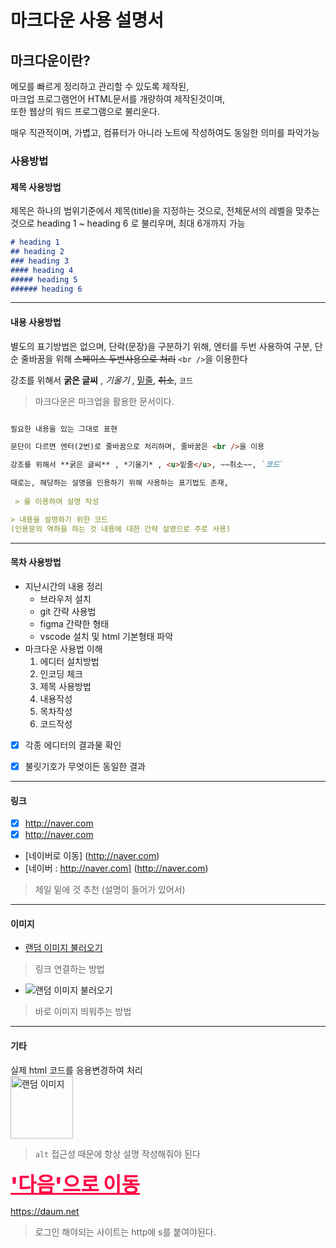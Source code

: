 # 마크다운 사용 설명서

## 마크다운이란?
메모를 빠르게 정리하고 관리할 수 있도록 제작된, <br />
마크업 프로그램언어 HTML문서를 개량하여 제작된것이며,<br />
 또한 웹상의 워드 프로그램으로 불리운다.  

매우 직관적이며, 가볍고, 컴퓨터가 아니라 노트에 작성하여도 동일한 의미를 파악가능


### 사용방법

#### 제목 사용방법
제목은 하나의 범위기준에서 제목(title)을 지정하는 것으로, 전체문서의 레벨을 맞추는 것으로 heading 1 ~ heading 6 로 불리우며, 최대 6개까지 가능

``` markdown
# heading 1
## heading 2
### heading 3
#### heading 4
##### heading 5
###### heading 6
```
---


#### 내용 사용방법

별도의 표기방법은 없으며, 단락(문장)을 구분하기 위해, 엔터를 두번 사용하여 구분, 
단순 줄바꿈을 위해 ~~스페이스 두번사용으로 처리~~ `<br />`을 이용한다

강조를 위해서 **굵은 글씨** , *기울기* , <u>밑줄</u>, ~~취소~~, `코드`

>마크다운은 마크업을 활용한 문서이다.

``` markdown

필요한 내용을 있는 그대로 표현

문단이 다르면 엔터(2번)로 줄바꿈으로 처리하며, 줄바꿈은 <br />을 이용

강조를 위해서 **굵은 글씨** , *기울기* , <u>밑줄</u>, ~~취소~~, `코드`

때로는, 해당하는 설명을 인용하기 위해 사용하는 표기법도 존재,
 
 > 를 이용하여 설명 작성

> 내용을 설명하기 위한 코드 
(인용문의 역하을 하는 것 내용에 대한 간략 설명으로 주로 사용)

```

---


#### 목차 사용방법

- 지난시간의 내용 정리
    - 브라우저 설치
    - git 간략 사용법
    - figma 간략한 형태
    - vscode 설치 및 html 기본형태 파악
- 마크다운 사용법 이해
    1. 에디터 설치방법
    2. 인코딩 체크
    3. 제목 사용방법
    4. 내용작성
    5. 목차작성
    6. 코드작성
- [x] 각종 에디터의 결과물 확인
- [x] 불릿기호가 무엇이든 동일한 결과


---

#### 링크
- [x] http://naver.com <br />
- [x] <http://naver.com> <br />
- [네이버로 이동] (http://naver.com) <br />
- [네이버 : http://naver.com] (http://naver.com)
>제일 밑에 것 추천 (설명이 들어가 있어서)

---

#### 이미지
 - [랜덤 이미지 불러오기](https://picsum.photos/200/300) <br />
 >링크 연결하는 방법

 - ![랜덤 이미지 불러오기](https://picsum.photos/200/300) <br />
 >바로 이미지 띄워주는 방법

---

#### 기타
실제 html 코드를 응용변경하여 처리 <br />
<img src="https://picsum.photos/200/300" 
alt="랜덤 이미지" width="100px">
>`alt` 접근성 때문에 항상 설명 작성해줘야 된다

<a href="https://daum.net"
    style="color:#f04; font-weight:900; font-size:2rem">
    '다음'으로 이동

https://daum.net
>로그인 해야되는 사이트는 http에 s를 붙여야된다.